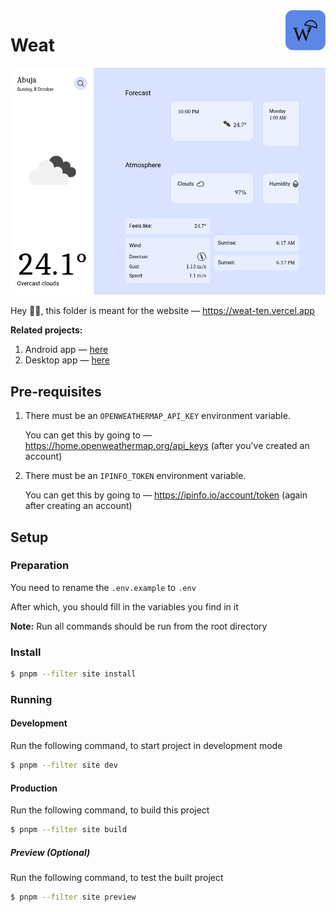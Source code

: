 <img src="./assets/icons/logo.svg" width=64 align="right" />

# Weat

![Preview](preview.png)

Hey 👋🏾, this folder is meant for the website &mdash; <https://weat-ten.vercel.app>

**Related projects:**

1. Android app &mdash; [here](../android)
2. Desktop app &mdash; [here](../desktop)

## Pre-requisites

1. There must be an `OPENWEATHERMAP_API_KEY` environment variable.

   You can get this by going to &mdash; <https://home.openweathermap.org/api_keys> (after you've created an account)

2. There must be an `IPINFO_TOKEN` environment variable.

   You can get this by going to &mdash; <https://ipinfo.io/account/token> (again after creating an account)

## Setup

### Preparation

You need to rename the `.env.example` to `.env`

After which, you should fill in the variables you find in it

**Note:** Run all commands should be run from the root directory

### Install

```bash
$ pnpm --filter site install
```

### Running

#### Development

Run the following command, to start project in development mode

```bash
$ pnpm --filter site dev
```

#### Production

Run the following command, to build this project

```bash
$ pnpm --filter site build
```

##### Preview (Optional)

Run the following command, to test the built project

```bash
$ pnpm --filter site preview
```

